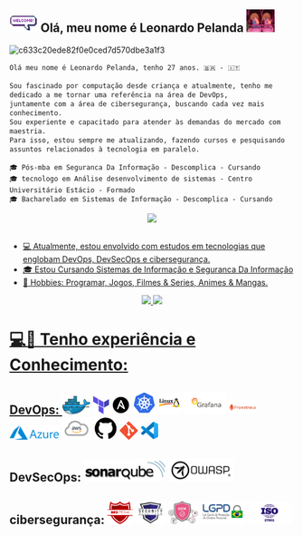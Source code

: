 ## <a target="_blank" rel="noopener noreferrer" href="/assets//welcomeglitch.gif"><img src="/assets//welcomeglitch.gif" width="50px" style="max-width: 100%;"></a> Olá, meu nome é Leonardo Pelanda <img height="40" src="/assets/OshiNoKo.gif"/>

![c633c20ede82f0e0ced7d570dbe3a1f3](https://user-images.githubusercontent.com/70382532/138322189-2db8df52-9dcb-40a0-88a8-c365466bd33d.gif)

```
Olá meu nome é Leonardo Pelanda, tenho 27 anos. 🇧🇷 - 🇮🇹

Sou fascinado por computação desde criança e atualmente, tenho me dedicado a me tornar uma referência na área de DevOps,
juntamente com a área de cibersegurança, buscando cada vez mais conhecimento.
Sou experiente e capacitado para atender às demandas do mercado com maestria.
Para isso, estou sempre me atualizando, fazendo cursos e pesquisando assuntos relacionados à tecnologia em paralelo.

🎓 Pós-mba em Seguranca Da Informação - Descomplica - Cursando
🎓 tecnologo em Análise desenvolvimento de sistemas - Centro Universitário Estácio - Formado
🎓 Bacharelado em Sistemas de Informação - Descomplica - Cursando
```

<div align="center">
  <a href="https://www.linkedin.com/in/leonardoapelanda/" target="_blank">
    <img src="https://img.shields.io/badge/-LinkedIn-%230077B5?style=for-the-badge&logo=linkedin&logoColor=white" target="_blank">
</div>
    
##
    
- :computer: Atualmente, estou envolvido com estudos em tecnologias que englobam DevOps, DevSecOps e cibersegurança.
- :mortar_board: Estou Cursando Sistemas de Informação e Seguranca Da Informação
- 🔎 Hobbies: Programar, Jogos, Filmes & Series, Animes & Mangas.

<div align="center">
  <img height="180em" src="https://github-readme-stats-wheat-two-53.vercel.app/api/top-langs/?username=Leonardo-009&theme=neon&hide_border=false&include_all_commits=false&count_private=false&layout=compact"/>
  <img height="180em" src="https://github-readme-stats-wheat-two-53.vercel.app/api?username=Leonardo-009&theme=neon&hide_border=false&include_all_commits=false&count_private=false"/>
</div>

##

 # 💻💼 Tenho experiência e Conhecimento:

## DevOps: <a title="Docker"><img src="/assets/docker.png" /></a>  <a title="Terraform"><img src="/assets/terraform.png" /></a>  <a title="Ansible"><img src="/assets/ansible.png" /></a>   <a title="GitHub"><img height="40" src="/assets/kubernetes.png" /></a>  <a title="GitHub"><img height="40" src="/assets/linux.png" /></a>  <a title="GitHub"><img  height="40" src="/assets/Grafana.png" /></a>  <a title="GitHub"><img height="25" src="/assets/prometheus.png" /></a>  <a title="GitHub"><img height="25" src="/assets/Azure.png" /></a>  <a title="GitHub"><img height="40" src="/assets/aws.png" /></a>  <a title="GitHub"><img height="40" src="/assets/github.png" /></a>  <a title="Git"><img src="/assets/git.png" /></a> <a title="Visual Studio Code"><img src="/assets/vscode.png" /></a>

## DevSecOps: <a title="sonarqube"><img height="40" src="/assets/sonarqube.png" /></a> <a title="OWASP"><img height="40" src="/assets/OWASP.png" /></a>

## cibersegurança: <a title="red-team"><img height="40" src="/assets/red-team.png" /></a> <a title="blue-team"><img height="40" src="/assets/blue-team.png" /></a> <a title="SIEM"><img height="40" src="/assets/siem.png" /></a> <a title="LGPD"><img height="40" src="/assets/LGPD.png" /></a> <a title="ISO2001"><img height="40" src="/assets/ISO-27001.png" /></a>
